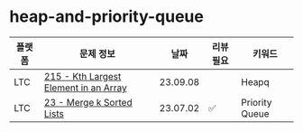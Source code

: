 # heap-and-priority-queue
| 플랫폼 | 문제 정보 | 날짜       | 리뷰 필요 | 키워드   |
|-----|-----|----------|-------|-------|
| LTC | [215 - Kth Largest Element in an Array](https://leetcode.com/problems/kth-largest-element-in-an-array/) | 23.09.08 | | Heapq |
| LTC | [23 - Merge k Sorted Lists](https://leetcode.com/problems/merge-k-sorted-lists/) | 23.07.02 | ✅     | Priority Queue |

